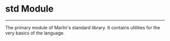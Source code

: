 # std Module
---

The primary module of Marlin's standard library. It contains utilities for the very basics of the language.